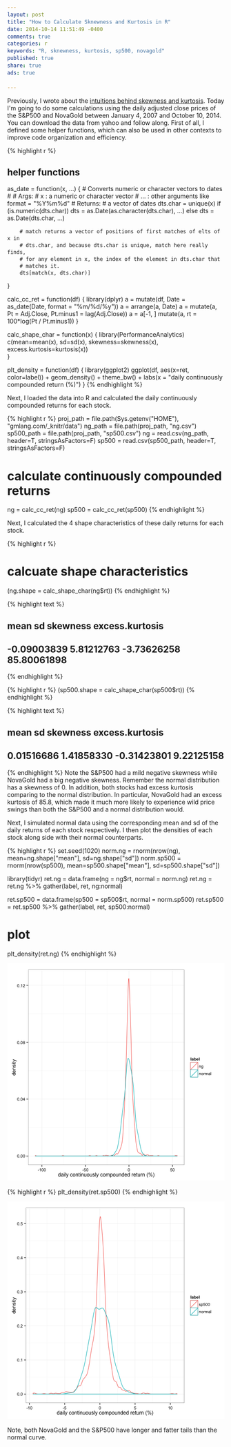 ```yaml
---
layout: post
title: "How to Calculate Sknewness and Kurtosis in R"
date: 2014-10-14 11:51:49 -0400
comments: true
categories: r
keywords: "R, sknewness, kurtosis, sp500, novagold"
published: true
share: true
ads: true

---
```


Previously, I wrote about the [intuitions behind skewness and kurtosis](http://gmlang.com/da/skewness-and-kurtosis/). Today I'm going to do some calculations using the daily adjusted close prices of the S&P500 and NovaGold between January 4, 2007 and October 10, 2014. You can download the data from yahoo and follow along. First of all, I defined some helper functions, which can also be used in other contexts to improve code organization and efficiency. 


{% highlight r %}
## helper functions
as_date = function(x, ...) { 
        # Converts numeric or character vectors to dates
        # 
        # Args:
        #       x   : a numeric or character vector
        #       ... : other arguments like format = "%Y%m%d"
        # Returns:
        #       a vector of dates
        dts.char = unique(x)
        if (is.numeric(dts.char)) dts = as.Date(as.character(dts.char), ...)
        else dts = as.Date(dts.char, ...)
        
        # match returns a vector of positions of first matches of elts of x in 
        # dts.char, and because dts.char is unique, match here really finds, 
        # for any element in x, the index of the element in dts.char that 
        # matches it.
        dts[match(x, dts.char)] 
}

calc_cc_ret = function(df) {
        library(dplyr)
        a = mutate(df, Date = as_date(Date, format = "%m/%d/%y")) 
        a = arrange(a, Date)
        a = mutate(a, Pt = Adj.Close, Pt.minus1 = lag(Adj.Close))
        a = a[-1, ]
        mutate(a, rt = 100*log(Pt / Pt.minus1))
}

calc_shape_char = function(x) {
        library(PerformanceAnalytics)
        c(mean=mean(x), sd=sd(x), skewness=skewness(x), 
          excess.kurtosis=kurtosis(x))        
}

plt_density = function(df) {
        library(ggplot2)
        ggplot(df, aes(x=ret, color=label)) + geom_density() + theme_bw() + 
                labs(x = "daily continuously compounded return (%)")
}
{% endhighlight %}

Next, I loaded the data into R and calculated the daily continuously compounded returns for each stock.


{% highlight r %}
proj_path = file.path(Sys.getenv("HOME"), "gmlang.com/_knitr/data")
ng_path = file.path(proj_path, "ng.csv")
sp500_path = file.path(proj_path, "sp500.csv")
ng = read.csv(ng_path, header=T, stringsAsFactors=F)
sp500 = read.csv(sp500_path, header=T, stringsAsFactors=F)

# calculate continuously compounded returns
ng = calc_cc_ret(ng)
sp500 = calc_cc_ret(sp500)
{% endhighlight %}

Next, I calculated the 4 shape characteristics of these daily returns for each stock.


{% highlight r %}
# calcuate shape characteristics
(ng.shape = calc_shape_char(ng$rt))
{% endhighlight %}



{% highlight text %}
##            mean              sd        skewness excess.kurtosis 
##     -0.09003839      5.81212763     -3.73626258     85.80061898
{% endhighlight %}



{% highlight r %}
(sp500.shape = calc_shape_char(sp500$rt))
{% endhighlight %}



{% highlight text %}
##            mean              sd        skewness excess.kurtosis 
##      0.01516686      1.41858330     -0.31423801      9.22125158
{% endhighlight %}
Note the S&P500 had a mild negative skewness while NovaGold had a big negative skewness. Remember the normal distribution has a skewness of 0. In addition, both stocks had excess kurtosis comparing to the normal distribution. In particular, NovaGold had an excess kurtosis of 85.8, which made it much more likely to experience wild price swings than both the S&P500 and a normal distribution would.

Next, I simulated normal data using the corresponding mean and sd of the daily returns of each stock respectively. I then plot the densities of each stock along side with their normal counterparts.


{% highlight r %}
set.seed(1020)
norm.ng = rnorm(nrow(ng), mean=ng.shape["mean"], sd=ng.shape["sd"])
norm.sp500 = rnorm(nrow(sp500), mean=sp500.shape["mean"], sd=sp500.shape["sd"])

library(tidyr)
ret.ng = data.frame(ng = ng$rt, normal = norm.ng)
ret.ng = ret.ng %>% gather(label, ret, ng:normal)

ret.sp500 = data.frame(sp500 = sp500$rt, normal = norm.sp500)
ret.sp500 = ret.sp500 %>% gather(label, ret, sp500:normal)

# plot
plt_density(ret.ng)
{% endhighlight %}

![center](/../figs/2014-10-14-sknewness-and-kurtosis-examples/unnamed-chunk-4-1.png) 

{% highlight r %}
plt_density(ret.sp500)
{% endhighlight %}

![center](/../figs/2014-10-14-sknewness-and-kurtosis-examples/unnamed-chunk-4-2.png) 

Note, both NovaGold and the S&P500 have longer and fatter tails than the normal curve. 
